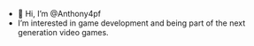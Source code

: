 - 👋 Hi, I’m @Anthony4pf
- I’m interested in game development and being part of the next generation video games.

<!---
Anthony4pf/Anthony4pf is a ✨ special ✨ repository because its `README.md` (this file) appears on your GitHub profile.
You can click the Preview link to take a look at your changes.
--->
